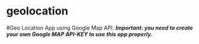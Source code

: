 # geolocation
#Geo Location App using Google Map API. ***Important: you need to create your own Google MAP API-KEY to use this app properly.***

